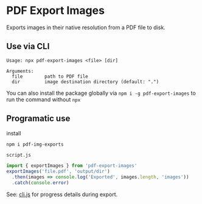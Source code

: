 # PDF Export Images
Exports images in their native resolution from a PDF file to disk.

## Use via CLI
```
Usage: npx pdf-export-images <file> [dir]

Arguments:
  file        path to PDF file
  dir         image destination directory (default: ".")
```
You can also install the package globally via `npm i -g pdf-export-images` to run the command without `npx`

## Programatic use
install
```sh
npm i pdf-img-exports
```

`script.js`
```js
import { exportImages } from 'pdf-export-images'
exportImages('file.pdf', 'output/dir')
  .then(images => console.log('Exported', images.length, 'images'))
  .catch(console.error)
```

See: [cli.js](https://github.com/mablay/pdf-export-images/blob/main/cli.js#L23) for progress details during export.
